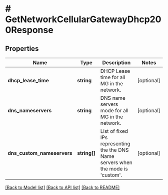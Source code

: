 # # GetNetworkCellularGatewayDhcp200Response

## Properties

Name | Type | Description | Notes
------------ | ------------- | ------------- | -------------
**dhcp_lease_time** | **string** | DHCP Lease time for all MG in the network. | [optional]
**dns_nameservers** | **string** | DNS name servers mode for all MG in the network. | [optional]
**dns_custom_nameservers** | **string[]** | List of fixed IPs representing the the DNS Name servers when the mode is &#39;custom&#39;. | [optional]

[[Back to Model list]](../../README.md#models) [[Back to API list]](../../README.md#endpoints) [[Back to README]](../../README.md)

